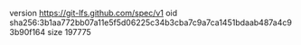 version https://git-lfs.github.com/spec/v1
oid sha256:3b1aa772bb07a11e5f5d06225c34b3cba7c9a7ca1451bdaab487a4c93b90f164
size 197775
